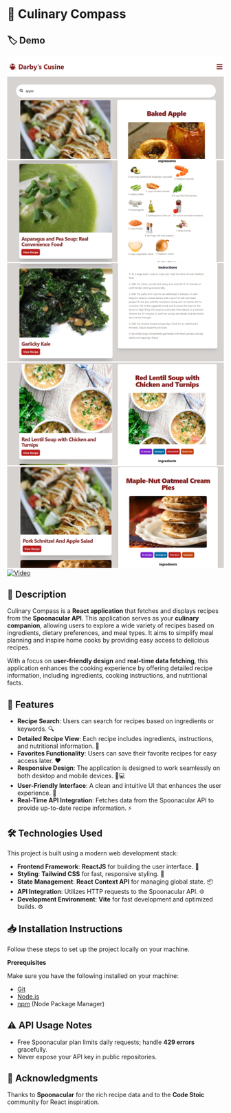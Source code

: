 # 🎉 Culinary Compass

## 🏷️ Demo
![Demo Images](public/assets/img1.png)  
![Demo Images](public/assets/img2.png)  
![Demo Images](public/assets/img3.png)  
![Demo Images](public/assets/img4.png)  
![Demo Images](public/assets/img5.png)  
[![Video](https://img.youtube.com/vi/8a00e222-50fc-4d17-8e2e-5a1b44d3457c/0.jpg)](https://github.com/user-attachments/assets/8a00e222-50fc-4d17-8e2e-5a1b44d3457c)


## 📜 Description

Culinary Compass is a **React application** that fetches and displays recipes from the **Spoonacular API**. This application serves as your **culinary companion**, allowing users to explore a wide variety of recipes based on ingredients, dietary preferences, and meal types. It aims to simplify meal planning and inspire home cooks by providing easy access to delicious recipes.

With a focus on **user-friendly design** and **real-time data fetching**, this application enhances the cooking experience by offering detailed recipe information, including ingredients, cooking instructions, and nutritional facts.

## 🌟 Features

- **Recipe Search**: Users can search for recipes based on ingredients or keywords. 🔍
- **Detailed Recipe View**: Each recipe includes ingredients, instructions, and nutritional information. 📜
- **Favorites Functionality**: Users can save their favorite recipes for easy access later. ❤️
- **Responsive Design**: The application is designed to work seamlessly on both desktop and mobile devices. 📱💻
- **User-Friendly Interface**: A clean and intuitive UI that enhances the user experience. 🎨
- **Real-Time API Integration**: Fetches data from the Spoonacular API to provide up-to-date recipe information. ⚡

## 🛠️ Technologies Used

This project is built using a modern web development stack:

- **Frontend Framework**: **ReactJS** for building the user interface. 🔗
- **Styling**: **Tailwind CSS** for fast, responsive styling. 🎨
- **State Management**: **React Context API** for managing global state. 📦
- **API Integration**: Utilizes HTTP requests to the Spoonacular API. 🌐
- **Development Environment**: **Vite** for fast development and optimized builds. ⚙️

## 📥 Installation Instructions

Follow these steps to set up the project locally on your machine.

**Prerequisites**

Make sure you have the following installed on your machine:

- [Git](https://git-scm.com/)
- [Node.js](https://nodejs.org/en)
- [npm](https://www.npmjs.com/) (Node Package Manager)

## ⚠️ API Usage Notes

- Free Spoonacular plan limits daily requests; handle **429 errors** gracefully.
- Never expose your API key in public repositories.

## 🙏 Acknowledgments

Thanks to **Spoonacular** for the rich recipe data and to the **Code Stoic** community for React inspiration.
